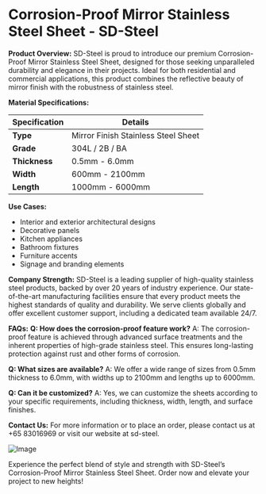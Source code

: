 # Corrosion-Proof Mirror Stainless Steel Sheet - SD-Steel

**Product Overview:**
SD-Steel is proud to introduce our premium Corrosion-Proof Mirror Stainless Steel Sheet, designed for those seeking unparalleled durability and elegance in their projects. Ideal for both residential and commercial applications, this product combines the reflective beauty of mirror finish with the robustness of stainless steel.

**Material Specifications:**

| **Specification** | **Details** |
|-------------------|-------------|
| **Type**          | Mirror Finish Stainless Steel Sheet |
| **Grade**         | 304L / 2B / BA |
| **Thickness**     | 0.5mm - 6.0mm |
| **Width**         | 600mm - 2100mm |
| **Length**        | 1000mm - 6000mm |

**Use Cases:**
- Interior and exterior architectural designs
- Decorative panels
- Kitchen appliances
- Bathroom fixtures
- Furniture accents
- Signage and branding elements

**Company Strength:**
SD-Steel is a leading supplier of high-quality stainless steel products, backed by over 20 years of industry experience. Our state-of-the-art manufacturing facilities ensure that every product meets the highest standards of quality and durability. We serve clients globally and offer excellent customer support, including a dedicated team available 24/7.

**FAQs:**
**Q: How does the corrosion-proof feature work?**
A: The corrosion-proof feature is achieved through advanced surface treatments and the inherent properties of high-grade stainless steel. This ensures long-lasting protection against rust and other forms of corrosion.

**Q: What sizes are available?**
A: We offer a wide range of sizes from 0.5mm thickness to 6.0mm, with widths up to 2100mm and lengths up to 6000mm.

**Q: Can it be customized?**
A: Yes, we can customize the sheets according to your specific requirements, including thickness, width, length, and surface finishes.

**Contact Us:**
For more information or to place an order, please contact us at +65 83016969 or visit our website at  sd-steel.

![Image](https://github.com/user-attachments/assets/2567258e-e124-4816-932d-1809bd27ef0b)

Experience the perfect blend of style and strength with SD-Steel’s Corrosion-Proof Mirror Stainless Steel Sheet. Order now and elevate your project to new heights!